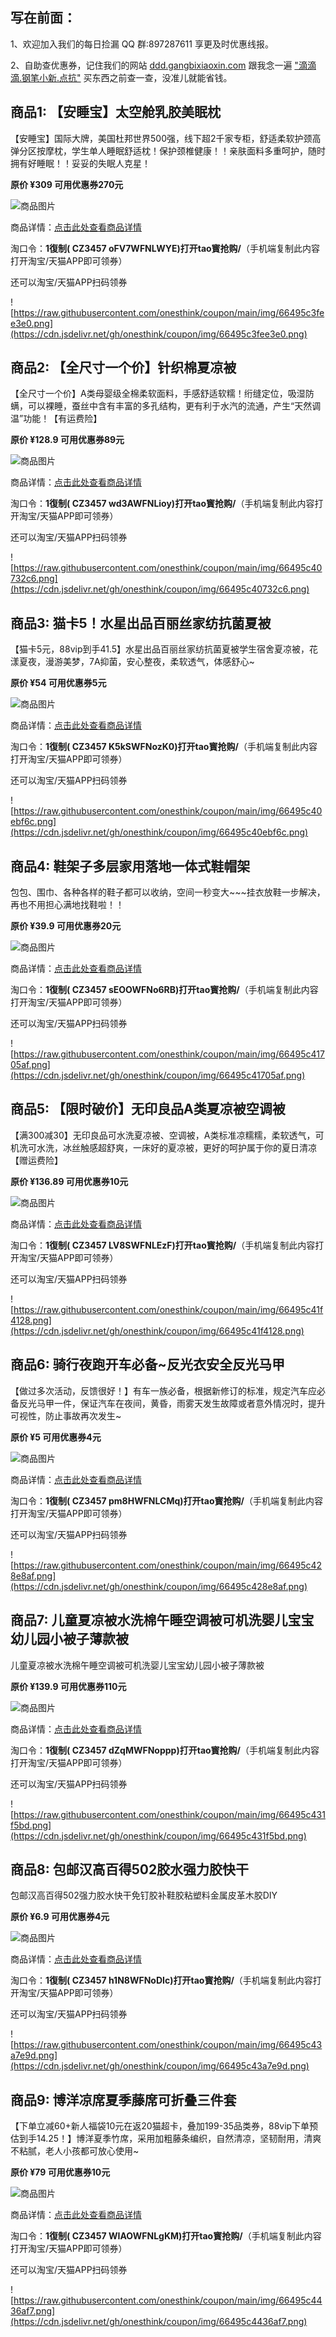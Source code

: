 ## 写在前面：

1、欢迎加入我们的每日捡漏 QQ 群:897287611 享更及时优惠线报。

2、自助查优惠券，记住我们的网站 [ddd.gangbixiaoxin.com](https://ddd.gangbixiaoxin.com) 跟我念一遍 ["滴滴滴.钢笔小新.点抗"](https://ddd.gangbixiaoxin.com) 买东西之前查一查，没准儿就能省钱。

## 商品1: 【安睡宝】太空舱乳胶美眠枕

【安睡宝】国际大牌，美国杜邦世界500强，线下超2千家专柜，舒适柔软护颈高弹分区按摩枕，学生单人睡眠舒适枕！保护颈椎健康！！亲肤面料多重呵护，随时拥有好睡眠！！妥妥的失眠人克星！

**原价 ¥309 可用优惠券270元**

![商品图片](https://img.alicdn.com/i1/2430446735/O1CN019oxlfQ1zcgRWxEmDr_!!2430446735.jpg)

商品详情：[点击此处查看商品详情](https://s.click.taobao.com/t?e=m%3D2%26s%3DXvmycYFae2Jw4vFB6t2Z2ueEDrYVVa64yK8Cckff7TXLWlSKdGSYDo0olQR2r%2F%2Brt4hWD5k2kjPWbLW7uhxyboGvCrJWHk1%2FTyVl44vrPmd3miNKHWpinpVm%2FOAUUFw71qrpxiwMoCNxc1AtbZGVS%2B8x9PBx1nnFosqNemoWcUMLZMqoQW%2BfuKGzo1lVxIio%2FO3G2IOFPsIReuCNlY4bpNZot%2BMZjd15LPdYGk9zU1abYA0MKvQ4kfIZEDq9P3yDZFjmpHqQI7U4%2BfirBrx7mM7AMx9cWAx%2BEiM%2FlSG%2FbZSSTKYU1XNDwxeCcwjgOIc2U1NVKZy3ECfGDF1NzTQoPw%3D%3D&amp;union_lens=lensId:TAPI@1716083763@21670f3a_1152_18f8e9029b9_244f@01)

淘口令：**1復制( CZ3457 oFV7WFNLWYE)打开tao寳抢购/**（手机端复制此内容打开淘宝/天猫APP即可领券）</p>

还可以淘宝/天猫APP扫码领券

![https://raw.githubusercontent.com/onesthink/coupon/main/img/66495c3fee3e0.png](https://cdn.jsdelivr.net/gh/onesthink/coupon/img/66495c3fee3e0.png)

## 商品2: 【全尺寸一个价】针织棉夏凉被

【全尺寸一个价】A类母婴级全棉柔软面料，手感舒适软糯！绗缝定位，吸湿防螨，可以裸睡，蚕丝中含有丰富的多孔结构，更有利于水汽的流通，产生“天然调温”功能！【有运费险】

**原价 ¥128.9 可用优惠券89元**

![商品图片](https://img.alicdn.com/bao/uploaded/i1/2212697199567/O1CN01vfmPnw2KXk7A8bKLM_!!0-item_pic.jpg)

商品详情：[点击此处查看商品详情](https://s.click.taobao.com/t?e=m%3D2%26s%3DizdisKlTTW5w4vFB6t2Z2ueEDrYVVa64yK8Cckff7TXLWlSKdGSYDo0olQR2r%2F%2Brxq3IhSJN6GTWbLW7uhxyboGvCrJWHk1%2FTyVl44vrPmd3miNKHWpinpVm%2FOAUUFw71qrpxiwMoCNxc1AtbZGVS9pZAkJNfgV92cimHn%2F7rC7NEPXytV9ALoS4zvCRUrquPQeMVxBk301Nn6s%2BA3XREeQ7crYEnkU0CAFRRp3gacvldEJno%2F4zOMFir5Ujz5YHxvOtvv6SBZFTU1UpnLcQJ9kYvQZuIwx3oGeIQL4Fi9FI8liOCy6w1waDerQm7etzhgcbUccTft%2B228n1ngbVmA%3D%3D&amp;union_lens=lensId:TAPI@1716083764@213cb071_112f_18f8e902e3a_e84e@01)

淘口令：**1復制( CZ3457 wd3AWFNLioy)打开tao寳抢购/**（手机端复制此内容打开淘宝/天猫APP即可领券）</p>

还可以淘宝/天猫APP扫码领券

![https://raw.githubusercontent.com/onesthink/coupon/main/img/66495c40732c6.png](https://cdn.jsdelivr.net/gh/onesthink/coupon/img/66495c40732c6.png)

## 商品3: 猫卡5！水星出品百丽丝家纺抗菌夏被

【猫卡5元，88vip到手41.5】水星出品百丽丝家纺抗菌夏被学生宿舍夏凉被，花漾夏夜，漫游美梦，7A抑菌，安心整夜，柔软透气，体感舒心~

**原价 ¥54 可用优惠券5元**

![商品图片](https://img.alicdn.com/imgextra/i3/69900391/O1CN01jHPH6s1El7n3uF8Pw_!!69900391.png)

商品详情：[点击此处查看商品详情](https://s.click.taobao.com/t?e=m%3D2%26s%3D9gnKSiHGoBVw4vFB6t2Z2ueEDrYVVa64yK8Cckff7TXLWlSKdGSYDo0olQR2r%2F%2Br5x%2BIUlGKNpXWbLW7uhxyboGvCrJWHk1%2FTyVl44vrPmd3miNKHWpinpVm%2FOAUUFw71qrpxiwMoCNxc1AtbZGVSz1as9dE8xRAUY7hrUMeysSMHuv7RoNv0Q0jFsbsQ7KWT3Nh50UkRUNHDlfn6UThlia47uqwMviVPMMRF4uWGVtkBC489GHfT4ffkkSA%2BtdQlbRMz6GTKAYZjQKfJ2UQf03O4wtQ3K90XXhKrcBJdMyK1E4v8UJ0EeR%2B1AEYYKInX0%2B3obhRTo5xKmPmpIKZsA%3D%3D&amp;union_lens=lensId:TAPI@1716083765@210790de_1160_18f8e903293_83bc@01)

淘口令：**1復制( CZ3457 K5kSWFNozK0)打开tao寳抢购/**（手机端复制此内容打开淘宝/天猫APP即可领券）</p>

还可以淘宝/天猫APP扫码领券

![https://raw.githubusercontent.com/onesthink/coupon/main/img/66495c40ebf6c.png](https://cdn.jsdelivr.net/gh/onesthink/coupon/img/66495c40ebf6c.png)

## 商品4: 鞋架子多层家用落地一体式鞋帽架

包包、围巾、各种各样的鞋子都可以收纳，空间一秒变大~~~挂衣放鞋一步解决，再也不用担心满地找鞋啦！！

**原价 ¥39.9 可用优惠券20元**

![商品图片](https://img.alicdn.com/i2/2217754010374/O1CN01xukJJS1EdL5OZyy13_!!2217754010374.jpg)

商品详情：[点击此处查看商品详情](https://s.click.taobao.com/t?e=m%3D2%26s%3DI3HiHWSuYrJw4vFB6t2Z2ueEDrYVVa64yK8Cckff7TXLWlSKdGSYDk8vLFYituLtJ1gyddu7kN%2FWbLW7uhxyboGvCrJWHk1%2FTyVl44vrPmd3miNKHWpinpVm%2FOAUUFw71qrpxiwMoCNxc1AtbZGVSzewOKqiC%2F0p7FvZvolRuHfNEPXytV9ALoS4zvCRUrquOhS6RpUQ6yq31LMC2TcErlCrXUugM%2BVsN0i%2F9WKnyfZ8Y8pJOnmqrsvh5iYrWn%2BX6dYHPuB07vUbkJ5QxPS2Ci%2FKfJmqgrYAfWsUjZoD5RBtVuRFZKev8vG0zUHZxEvxDseal0NfMDXJpWvVCAyWdKJn5AyUbPoV&amp;union_lens=lensId:TAPI@1716083770@213e664e_1192_18f8e9043d5_37f9@01)

淘口令：**1復制( CZ3457 sEOOWFNo6RB)打开tao寳抢购/**（手机端复制此内容打开淘宝/天猫APP即可领券）</p>

还可以淘宝/天猫APP扫码领券

![https://raw.githubusercontent.com/onesthink/coupon/main/img/66495c41705af.png](https://cdn.jsdelivr.net/gh/onesthink/coupon/img/66495c41705af.png)

## 商品5: 【限时破价】无印良品A类夏凉被空调被

【满300减30】无印良品可水洗夏凉被、空调被，A类标准凉糯糯，柔软透气，可机洗可水洗，冰丝触感超舒爽，一床好的夏凉被，更好的呵护属于你的夏日清凉【赠运费险】

**原价 ¥136.89 可用优惠券10元**

![商品图片](https://img.alicdn.com/imgextra/i1/1974132225/O1CN01j0c8is1SJ6CAm2DRx_!!1974132225.jpg)

商品详情：[点击此处查看商品详情](https://s.click.taobao.com/t?e=m%3D2%26s%3DnLoEUOr1ijBw4vFB6t2Z2ueEDrYVVa64yK8Cckff7TXLWlSKdGSYDo0olQR2r%2F%2BrMMgx22UI05bWbLW7uhxyboGvCrJWHk1%2FTyVl44vrPmd3miNKHWpinpVm%2FOAUUFw71qrpxiwMoCNxc1AtbZGVS228zTjtBLC1BwJs9pSKmVwLZMqoQW%2BfuKGzo1lVxIiotdKtAHGKvnLI9%2FBpUdHSk0RoyjPv0MZHKy4zFcyY%2F4v5IUyZ5vqtnyC3iJh414FVlbRMz6GTKAYZjQKfJ2UQf03O4wtQ3K90XXhKrcBJdMzsK6JEp7vgCYwk3G7h9Z85X0%2B3obhRTo5xKmPmpIKZsA%3D%3D&amp;union_lens=lensId:TAPI@1716083768@216730a1_10f0_18f8e903b19_3e64@01)

淘口令：**1復制( CZ3457 LV8SWFNLEzF)打开tao寳抢购/**（手机端复制此内容打开淘宝/天猫APP即可领券）</p>

还可以淘宝/天猫APP扫码领券

![https://raw.githubusercontent.com/onesthink/coupon/main/img/66495c41f4128.png](https://cdn.jsdelivr.net/gh/onesthink/coupon/img/66495c41f4128.png)

## 商品6: 骑行夜跑开车必备~反光衣安全反光马甲

【做过多次活动，反馈很好！】有车一族必备，根据新修订的标准，规定汽车应必备反光马甲一件，保证汽车在夜间，黄昏，雨雾天发生故障或者意外情况时，提升可视性，防止事故再次发生~

**原价 ¥5 可用优惠券4元**

![商品图片](https://img.alicdn.com/imgextra/i2/2647707579/O1CN01NYPlSS25rEcaBwAqC_!!2647707579.jpg)

商品详情：[点击此处查看商品详情](https://s.click.taobao.com/t?e=m%3D2%26s%3Du0JoOZHtBz5w4vFB6t2Z2ueEDrYVVa64yK8Cckff7TXLWlSKdGSYDo0olQR2r%2F%2Br79%2FTFaMDK6TWbLW7uhxyboGvCrJWHk1%2FTyVl44vrPmd3miNKHWpinpVm%2FOAUUFw71qrpxiwMoCNxc1AtbZGVS5TDMoZokfFXoUs0Pr81FCjNEPXytV9ALoS4zvCRUrqu9Em%2BugrRZr%2BvobxAvvnia7wHx5gRnXjxRzBwv1Oz924F3ekisHRA5RtLkWyMrhKVm%2FdNw0B3DaAbkJ5QxPS2Ci%2FKfJmqgrYAfWsUjZoD5RCbmxhMgM4vemcMdCyDenEwDseal0NfMDXJpWvVCAyWdKJn5AyUbPoV&amp;union_lens=lensId:TAPI@1716083769@213f0d9d_110b_18f8e903f58_b2ce@01)

淘口令：**1復制( CZ3457 pm8HWFNLCMq)打开tao寳抢购/**（手机端复制此内容打开淘宝/天猫APP即可领券）</p>

还可以淘宝/天猫APP扫码领券

![https://raw.githubusercontent.com/onesthink/coupon/main/img/66495c428e8af.png](https://cdn.jsdelivr.net/gh/onesthink/coupon/img/66495c428e8af.png)

## 商品7: 儿童夏凉被水洗棉午睡空调被可机洗婴儿宝宝幼儿园小被子薄款被

儿童夏凉被水洗棉午睡空调被可机洗婴儿宝宝幼儿园小被子薄款被

**原价 ¥139.9 可用优惠券110元**

![商品图片](https://img.alicdn.com/bao/uploaded/i1/2692284710/O1CN01hiDKN61kfEQVTERr9_!!2692284710.png)

商品详情：[点击此处查看商品详情](https://s.click.taobao.com/t?e=m%3D2%26s%3DtJk9wu7B9Mtw4vFB6t2Z2ueEDrYVVa64XoO8tOebS%2BfLWlSKdGSYDk8vLFYituLtRitN3%2FurF3zWbLW7uhxyboGvCrJWHk1%2FTyVl44vrPmd3miNKHWpinpVm%2FOAUUFw71qrpxiwMoCNxc1AtbZGVS%2Bg6iGPjBDe2yH74OgMbUzsLZMqoQW%2BfuKGzo1lVxIio5prce64lG4vL8WFE%2BKoRuhpYr04TUS7oIYjQHro%2BQO4%2FuPRDZ4C6Pn8rN02N8XHPOFBAfbl2pGY4%2BfirBrx7mM7AMx9cWAx%2BEiM%2FlSG%2FbZSnNfJOYn0Ztb1eYkMkfDfcU1NVKZy3ECfGDF1NzTQoPw%3D%3D&amp;union_lens=lensId:TAPI@1716083771@2127dbf4_11db_18f8e904909_b079@01)

淘口令：**1復制( CZ3457 dZqMWFNoppp)打开tao寳抢购/**（手机端复制此内容打开淘宝/天猫APP即可领券）</p>

还可以淘宝/天猫APP扫码领券

![https://raw.githubusercontent.com/onesthink/coupon/main/img/66495c431f5bd.png](https://cdn.jsdelivr.net/gh/onesthink/coupon/img/66495c431f5bd.png)

## 商品8: 包邮汉高百得502胶水强力胶快干

包邮汉高百得502强力胶水快干免钉胶补鞋胶粘塑料金属皮革木胶DIY

**原价 ¥6.9 可用优惠券4元**

![商品图片](https://img.alicdn.com/bao/uploaded/i4/6000000001460/O1CN01SlMo581MejDIZtYJ3_!!6000000001460-0-sm.jpg)

商品详情：[点击此处查看商品详情](https://s.click.taobao.com/t?e=m%3D2%26s%3D2yCie8f1BC9w4vFB6t2Z2ueEDrYVVa64yK8Cckff7TXLWlSKdGSYDk8vLFYituLt8sviUM61dt3WbLW7uhxyboGvCrJWHk1%2FTyVl44vrPmd3miNKHWpinpVm%2FOAUUFw71qrpxiwMoCNxc1AtbZGVSz1as9dE8xRAUY7hrUMeysSMHuv7RoNv0Q0jFsbsQ7KWhzVYDkzRrjJV8ZwWUbADcMsh4qLuJ5QOzUozkI2oDSvhnpgZmtXtNQBQWFDNDtjqlbRMz6GTKAYZjQKfJ2UQf03O4wtQ3K90XXhKrcBJdMwQ409AK3K2s5PH0Ngxz1BWX0%2B3obhRTo5xKmPmpIKZsA%3D%3D&amp;union_lens=lensId:TAPI@1716083772@0bbb0cf8_1127_18f8e904df9_755e@01)

淘口令：**1復制( CZ3457 h1N8WFNoDIc)打开tao寳抢购/**（手机端复制此内容打开淘宝/天猫APP即可领券）</p>

还可以淘宝/天猫APP扫码领券

![https://raw.githubusercontent.com/onesthink/coupon/main/img/66495c43a7e9d.png](https://cdn.jsdelivr.net/gh/onesthink/coupon/img/66495c43a7e9d.png)

## 商品9: 博洋凉席夏季藤席可折叠三件套

【下单立减60+新人福袋10元在返20猫超卡，叠加199-35品类券，88vip下单预估到手14.25！】博洋夏季竹席，采用加粗藤条编织，自然清凉，坚韧耐用，清爽不粘腻，老人小孩都可放心使用~

**原价 ¥79 可用优惠券10元**

![商品图片](https://img.alicdn.com/imgextra/i2/4027356548/O1CN01wfb7mL1yF2HfBSnbY_!!4027356548.png)

商品详情：[点击此处查看商品详情](https://s.click.taobao.com/t?e=m%3D2%26s%3DFOvqvqyJ2Htw4vFB6t2Z2ueEDrYVVa64yK8Cckff7TXLWlSKdGSYDk8vLFYituLtxq3IhSJN6GTWbLW7uhxyboGvCrJWHk1%2FTyVl44vrPmd3miNKHWpinpVm%2FOAUUFw71qrpxiwMoCNxc1AtbZGVSz1as9dE8xRAUY7hrUMeysSMHuv7RoNv0Q0jFsbsQ7KWnKSw8b0FblVj%2BEydLol1UqIQEYrUF5fxiuOqDyeNfie3BKFOeKKvtT2ByfTm%2FM9jlbRMz6GTKAYZjQKfJ2UQf03O4wtQ3K90XH5t%2B8W%2BDyWop4z%2FOoXPvm2PrKV7ozzhX0%2B3obhRTo5xKmPmpIKZsA%3D%3D&amp;union_lens=lensId:TAPI@1716083774@21083abc_110d_18f8e905289_0de9@01)

淘口令：**1復制( CZ3457 WIAOWFNLgKM)打开tao寳抢购/**（手机端复制此内容打开淘宝/天猫APP即可领券）</p>

还可以淘宝/天猫APP扫码领券

![https://raw.githubusercontent.com/onesthink/coupon/main/img/66495c4436af7.png](https://cdn.jsdelivr.net/gh/onesthink/coupon/img/66495c4436af7.png)

